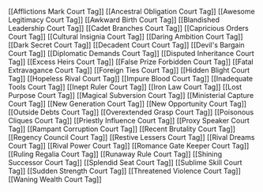 [[Afflictions Mark Court Tag]]
[[Ancestral Obligation Court Tag]]
[[Awesome Legitimacy Court Tag]]
[[Awkward Birth Court Tag]]
[[Blandished Leadership Court Tag]]
[[Cadet Branches Court Tag]]
[[Capricious Orders Court Tag]]
[[Cultural Insignia Court Tag]]
[[Daring Ambition Court Tag]]
[[Dark Secret Court Tag]]
[[Decadent Court Court Tag]]
[[Devil's Bargain Court Tag]]
[[Diplomatic Demands Court Tag]]
[[Disputed Inheritance Court Tag]]
[[Excess Heirs Court Tag]]
[[False Prize Forbidden Court Tag]]
[[Fatal Extravagance Court Tag]]
[[Foreign Ties Court Tag]]
[[Hidden Blight Court Tag]]
[[Hopeless Rival Court Tag]]
[[Impure Blood Court Tag]]
[[Inadequate Tools Court Tag]]
[[Inept Ruler Court Tag]]
[[Iron Law Court Tag]]
[[Lost Purpose Court Tag]]
[[Magical Subversion Court Tag]]
[[Ministerial Capture Court Tag]]
[[New Generation Court Tag]]
[[New Opportunity Court Tag]]
[[Outside Debts Court Tag]]
[[Overextended Grasp Court Tag]]
[[Poisonous Cliques Court Tag]]
[[Priestly Influence Court Tag]]
[[Proxy Speaker Court Tag]]
[[Rampant Corruption Court Tag]]
[[Recent Brutality Court Tag]]
[[Regency Council Court Tag]]
[[Restive Lessers Court Tag]]
[[Rival Dreams Court Tag]]
[[Rival Power Court Tag]]
[[Romance Gate Keeper Court Tag]]
[[Ruling Regalia Court Tag]]
[[Runaway Rule Court Tag]]
[[Shining Successor Court Tag]]
[[Splendid Seat Court Tag]]
[[Sublime Skill Court Tag]]
[[Sudden Strength Court Tag]]
[[Threatened Violence Court Tag]]
[[Waning Wealth Court Tag]]